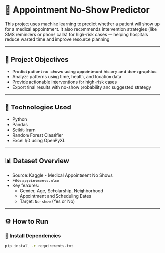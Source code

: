 # 📅 Appointment No-Show Predictor

This project uses machine learning to predict whether a patient will show up for a medical appointment. It also recommends intervention strategies (like SMS reminders or phone calls) for high-risk cases — helping hospitals reduce wasted time and improve resource planning.

---

## 🚀 Project Objectives

- Predict patient no-shows using appointment history and demographics
- Analyze patterns using time, health, and location data
- Provide actionable interventions for high-risk cases
- Export final results with no-show probability and suggested strategy

---

## 🧠 Technologies Used

- Python
- Pandas
- Scikit-learn
- Random Forest Classifier
- Excel I/O using OpenPyXL

---

## 📊 Dataset Overview

- Source: Kaggle - Medical Appointment No Shows
- File: `appointments.xlsx`
- Key features:
  - Gender, Age, Scholarship, Neighborhood
  - Appointment and Scheduling Dates
  - Target: `No-show` (Yes or No)

---

## ⚙️ How to Run

### 🔧 Install Dependencies

```bash
pip install -r requirements.txt
